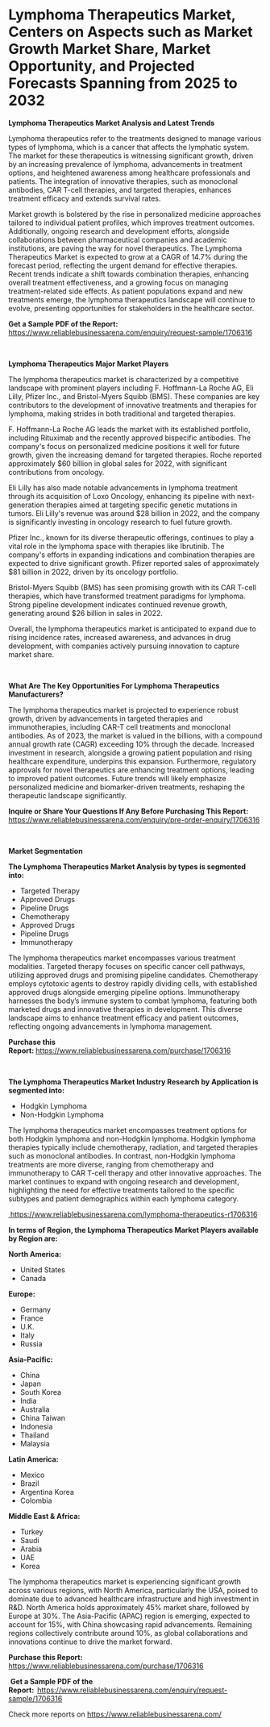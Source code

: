 <p><h1>Lymphoma Therapeutics Market, Centers on Aspects such as Market Growth Market Share, Market Opportunity, and Projected Forecasts Spanning from 2025 to 2032</h1></p><p><strong>Lymphoma Therapeutics Market Analysis and Latest Trends</strong></p>
<p><p>Lymphoma therapeutics refer to the treatments designed to manage various types of lymphoma, which is a cancer that affects the lymphatic system. The market for these therapeutics is witnessing significant growth, driven by an increasing prevalence of lymphoma, advancements in treatment options, and heightened awareness among healthcare professionals and patients. The integration of innovative therapies, such as monoclonal antibodies, CAR T-cell therapies, and targeted therapies, enhances treatment efficacy and extends survival rates.</p><p>Market growth is bolstered by the rise in personalized medicine approaches tailored to individual patient profiles, which improves treatment outcomes. Additionally, ongoing research and development efforts, alongside collaborations between pharmaceutical companies and academic institutions, are paving the way for novel therapeutics. The Lymphoma Therapeutics Market is expected to grow at a CAGR of 14.7% during the forecast period, reflecting the urgent demand for effective therapies. Recent trends indicate a shift towards combination therapies, enhancing overall treatment effectiveness, and a growing focus on managing treatment-related side effects. As patient populations expand and new treatments emerge, the lymphoma therapeutics landscape will continue to evolve, presenting opportunities for stakeholders in the healthcare sector.</p></p>
<p><strong>Get a Sample PDF of the Report:&nbsp;</strong> <a href="https://www.reliablebusinessarena.com/enquiry/request-sample/1706316?utm_campaign=3261&utm_medium=2&utm_source=Github&utm_content=ia&utm_term=27032025&utm_id=lymphoma-therapeutics">https://www.reliablebusinessarena.com/enquiry/request-sample/1706316</a></p>
<p>&nbsp;</p>
<p><strong>Lymphoma Therapeutics Major Market Players</strong></p>
<p><p>The lymphoma therapeutics market is characterized by a competitive landscape with prominent players including F. Hoffmann-La Roche AG, Eli Lilly, Pfizer Inc., and Bristol-Myers Squibb (BMS). These companies are key contributors to the development of innovative treatments and therapies for lymphoma, making strides in both traditional and targeted therapies.</p><p>F. Hoffmann-La Roche AG leads the market with its established portfolio, including Rituximab and the recently approved bispecific antibodies. The company's focus on personalized medicine positions it well for future growth, given the increasing demand for targeted therapies. Roche reported approximately $60 billion in global sales for 2022, with significant contributions from oncology.</p><p>Eli Lilly has also made notable advancements in lymphoma treatment through its acquisition of Loxo Oncology, enhancing its pipeline with next-generation therapies aimed at targeting specific genetic mutations in tumors. Eli Lilly's revenue was around $28 billion in 2022, and the company is significantly investing in oncology research to fuel future growth.</p><p>Pfizer Inc., known for its diverse therapeutic offerings, continues to play a vital role in the lymphoma space with therapies like Ibrutinib. The company's efforts in expanding indications and combination therapies are expected to drive significant growth. Pfizer reported sales of approximately $81 billion in 2022, driven by its oncology portfolio.</p><p>Bristol-Myers Squibb (BMS) has seen promising growth with its CAR T-cell therapies, which have transformed treatment paradigms for lymphoma. Strong pipeline development indicates continued revenue growth, generating around $26 billion in sales in 2022.</p><p>Overall, the lymphoma therapeutics market is anticipated to expand due to rising incidence rates, increased awareness, and advances in drug development, with companies actively pursuing innovation to capture market share.</p></p>
<p>&nbsp;</p>
<p><strong>What Are The Key Opportunities For Lymphoma Therapeutics Manufacturers?</strong></p>
<p><p>The lymphoma therapeutics market is projected to experience robust growth, driven by advancements in targeted therapies and immunotherapies, including CAR-T cell treatments and monoclonal antibodies. As of 2023, the market is valued in the billions, with a compound annual growth rate (CAGR) exceeding 10% through the decade. Increased investment in research, alongside a growing patient population and rising healthcare expenditure, underpins this expansion. Furthermore, regulatory approvals for novel therapeutics are enhancing treatment options, leading to improved patient outcomes. Future trends will likely emphasize personalized medicine and biomarker-driven treatments, reshaping the therapeutic landscape significantly.</p></p>
<p><strong>Inquire or Share Your Questions If Any Before Purchasing This Report:</strong> <a href="https://www.reliablebusinessarena.com/enquiry/pre-order-enquiry/1706316?utm_campaign=3261&utm_medium=2&utm_source=Github&utm_content=ia&utm_term=27032025&utm_id=lymphoma-therapeutics">https://www.reliablebusinessarena.com/enquiry/pre-order-enquiry/1706316</a></p>
<p>&nbsp;</p>
<p><strong>Market Segmentation</strong></p>
<p><strong>The Lymphoma Therapeutics Market Analysis by types is segmented into:</strong></p>
<p><ul><li>Targeted Therapy</li><li>Approved Drugs</li><li>Pipeline Drugs</li><li>Chemotherapy</li><li>Approved Drugs</li><li>Pipeline Drugs</li><li>Immunotherapy</li></ul></p>
<p><p>The lymphoma therapeutics market encompasses various treatment modalities. Targeted therapy focuses on specific cancer cell pathways, utilizing approved drugs and promising pipeline candidates. Chemotherapy employs cytotoxic agents to destroy rapidly dividing cells, with established approved drugs alongside emerging pipeline options. Immunotherapy harnesses the body’s immune system to combat lymphoma, featuring both marketed drugs and innovative therapies in development. This diverse landscape aims to enhance treatment efficacy and patient outcomes, reflecting ongoing advancements in lymphoma management.</p></p>
<p><strong>Purchase this Report:&nbsp;</strong><a href="https://www.reliablebusinessarena.com/purchase/1706316?utm_campaign=3261&utm_medium=2&utm_source=Github&utm_content=ia&utm_term=27032025&utm_id=lymphoma-therapeutics">https://www.reliablebusinessarena.com/purchase/1706316</a></p>
<p>&nbsp;</p>
<p><strong>The Lymphoma Therapeutics Market Industry Research by Application is segmented into:</strong></p>
<p><ul><li>Hodgkin Lymphoma</li><li>Non-Hodgkin Lymphoma</li></ul></p>
<p><p>The lymphoma therapeutics market encompasses treatment options for both Hodgkin lymphoma and non-Hodgkin lymphoma. Hodgkin lymphoma therapies typically include chemotherapy, radiation, and targeted therapies such as monoclonal antibodies. In contrast, non-Hodgkin lymphoma treatments are more diverse, ranging from chemotherapy and immunotherapy to CAR T-cell therapy and other innovative approaches. The market continues to expand with ongoing research and development, highlighting the need for effective treatments tailored to the specific subtypes and patient demographics within each lymphoma category.</p></p>
<p><a href="https://www.reliablebusinessarena.com/lymphoma-therapeutics-r1706316?utm_campaign=3261&utm_medium=2&utm_source=Github&utm_content=ia&utm_term=27032025&utm_id=lymphoma-therapeutics">&nbsp;https://www.reliablebusinessarena.com/lymphoma-therapeutics-r1706316</a></p>
<p><strong>In terms of Region, the Lymphoma Therapeutics Market Players available by Region are:</strong></p>
<p>
    <p> <strong> North America: </strong>
        <ul>
            <li>United States</li>
            <li>Canada</li>
        </ul>
        </p> 
    <p> <strong> Europe: </strong>
        <ul>
            <li>Germany</li>
            <li>France</li>
            <li>U.K.</li>
            <li>Italy</li>
            <li>Russia</li>
        </ul>
        </p> 
    <p> <strong> Asia-Pacific: </strong>
        <ul>
            <li>China</li>
            <li>Japan</li>
            <li>South Korea</li>
            <li>India</li>
            <li>Australia</li>
            <li>China Taiwan</li>
            <li>Indonesia</li>
            <li>Thailand</li>
            <li>Malaysia</li>
        </ul>
        </p> 
    <p> <strong> Latin America: </strong>
        <ul>
            <li>Mexico</li>
            <li>Brazil</li>
            <li>Argentina Korea</li>
            <li>Colombia</li>
        </ul>
        </p> 
    <p> <strong> Middle East & Africa: </strong>
        <ul>
            <li>Turkey</li>
            <li>Saudi</li>
            <li>Arabia</li>
            <li>UAE</li>
            <li>Korea</li>
        </ul>
    </p>
    </p>
<p><p>The lymphoma therapeutics market is experiencing significant growth across various regions, with North America, particularly the USA, poised to dominate due to advanced healthcare infrastructure and high investment in R&D. North America holds approximately 45% market share, followed by Europe at 30%. The Asia-Pacific (APAC) region is emerging, expected to account for 15%, with China showcasing rapid advancements. Remaining regions collectively contribute around 10%, as global collaborations and innovations continue to drive the market forward.</p></p>
<p><strong>Purchase this Report: </strong><a href="https://www.reliablebusinessarena.com/purchase/1706316?utm_campaign=3261&utm_medium=2&utm_source=Github&utm_content=ia&utm_term=27032025&utm_id=lymphoma-therapeutics">https://www.reliablebusinessarena.com/purchase/1706316</a></p>
<p>&nbsp;<strong>Get a Sample PDF of the Report:&nbsp;&nbsp;</strong><a href="https://www.reliablebusinessarena.com/enquiry/request-sample/1706316?utm_campaign=3261&utm_medium=2&utm_source=Github&utm_content=ia&utm_term=27032025&utm_id=lymphoma-therapeutics">https://www.reliablebusinessarena.com/enquiry/request-sample/1706316</a></p>
<p><strong></strong></p>
<p>Check more reports on <a href="https://www.reliablebusinessarena.com/?utm_campaign=3261&utm_medium=2&utm_source=Github&utm_content=ia&utm_term=27032025&utm_id=lymphoma-therapeutics">https://www.reliablebusinessarena.com/</a></p>